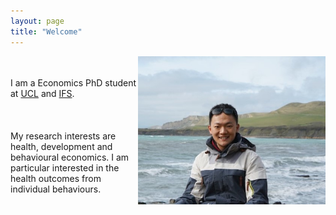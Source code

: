 ```yaml
---
layout: page
title: "Welcome"
---
```

<img align="right" width="300" height="237" padding=10px src="/MyPhoto.jpg"> \
\
I am a Economics PhD student at [UCL](https://www.ucl.ac.uk/economics/ucl-department-economics) and [IFS](https://ifs.org.uk/).  \
\
\
\
My research interests are health, development and behavioural economics. I am particular interested in the health outcomes from individual behaviours.


